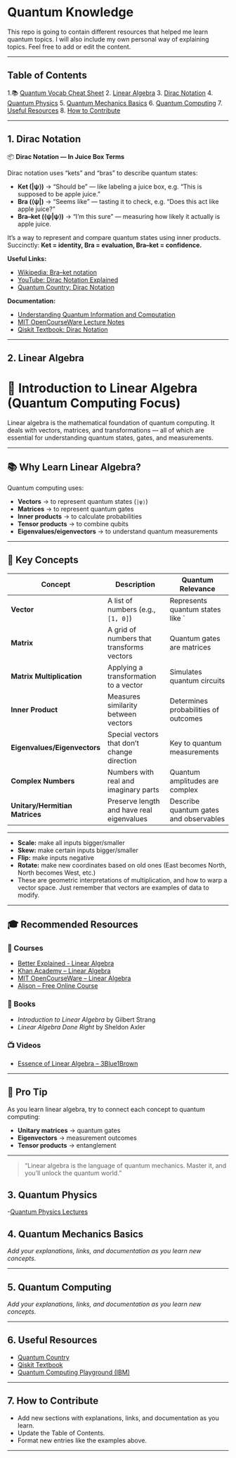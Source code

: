 # Quantum Knowledge

This repo is going to contain different resources that helped me learn quantum topics. I will also include my own personal way of explaining topics. Feel free to add or edit the content.

---

## Table of Contents

1.📚 [Quantum Vocab Cheat Sheet](cheatsheet/vocab.md)
2. [Linear Algebra](#linear-algebra)
3. [Dirac Notation](#dirac-notation)
4. [Quantum Physics](#quatum-physics)
5. [Quantum Mechanics Basics](#quantum-mechanics-basics)
6. [Quantum Computing](#quantum-computing)
7. [Useful Resources](#useful-resources)
8. [How to Contribute](#how-to-contribute)

---

## 1. Dirac Notation

📦 **Dirac Notation — In Juice Box Terms**

Dirac notation uses “kets” and “bras” to describe quantum states:

- **Ket (|ψ⟩)** → “Should be” — like labeling a juice box, e.g. “This is supposed to be apple juice.”
- **Bra (⟨ψ|)** → “Seems like” — tasting it to check, e.g. “Does this act like apple juice?”
- **Bra–ket (⟨ψ|ψ⟩)** → “I’m this sure” — measuring how likely it actually is apple juice.

It’s a way to represent and compare quantum states using inner products.
Succinctly: **Ket = identity, Bra = evaluation, Bra–ket = confidence.**

**Useful Links:**
- [Wikipedia: Bra–ket notation](https://en.wikipedia.org/wiki/Bra%E2%80%93ket_notation)
- [YouTube: Dirac Notation Explained](https://www.youtube.com/results?search_query=dirac+notation)
- [Quantum Country: Dirac Notation](https://quantum.country/qcvc)

**Documentation:**
- [Understanding Quantum Information and Computation](https://youtube.com/playlist?list=PLOFEBzvs-VvqKKMXX4vbi4EB1uaErFMSO&si=4IolgqQDrtsA9oAf)
- [MIT OpenCourseWare Lecture Notes](https://ocw.mit.edu/courses/physics/8-04-quantum-physics-i-spring-2016/lecture-notes/)
- [Qiskit Textbook: Dirac Notation](https://qiskit.org/textbook/ch-states/dirac-notation.html)

---

## 2. Linear Algebra

# 🧠 Introduction to Linear Algebra (Quantum Computing Focus)

Linear algebra is the mathematical foundation of quantum computing. It deals with vectors, matrices, and transformations — all of which are essential for understanding quantum states, gates, and measurements.

---

## 📚 Why Learn Linear Algebra?

Quantum computing uses:
- **Vectors** → to represent quantum states (`|ψ⟩`)
- **Matrices** → to represent quantum gates
- **Inner products** → to calculate probabilities
- **Tensor products** → to combine qubits
- **Eigenvalues/eigenvectors** → to understand quantum measurements

---

## 🧩 Key Concepts

| Concept                  | Description                                         | Quantum Relevance                        |
|--------------------------|-----------------------------------------------------|------------------------------------------|
| **Vector**               | A list of numbers (e.g., `[1, 0]`)                  | Represents quantum states like `|0⟩`     |
| **Matrix**               | A grid of numbers that transforms vectors           | Quantum gates are matrices               |
| **Matrix Multiplication**| Applying a transformation to a vector               | Simulates quantum circuits               |
| **Inner Product**        | Measures similarity between vectors                 | Determines probabilities of outcomes     |
| **Eigenvalues/Eigenvectors** | Special vectors that don’t change direction     | Key to quantum measurements              |
| **Complex Numbers**      | Numbers with real and imaginary parts               | Quantum amplitudes are complex           |
| **Unitary/Hermitian Matrices** | Preserve length and have real eigenvalues   | Describe quantum gates and observables   |

---

- **Scale:** make all inputs bigger/smaller
- **Skew:** make certain inputs bigger/smaller
- **Flip:** make inputs negative
- **Rotate:** make new coordinates based on old ones (East becomes North, North becomes West, etc.)
- These are geometric interpretations of multiplication, and how to warp a vector space. Just remember that vectors are examples of data to modify.

---

## 🎓 Recommended Resources

### 📘 Courses
- [Better Explained - Linear Algebra](https://betterexplained.com/articles/linear-algebra-guide/)
- [Khan Academy – Linear Algebra](https://www.khanacademy.org/math/linear-algebra)
- [MIT OpenCourseWare – Linear Algebra](https://ocw.mit.edu/courses/18-06-linear-algebra-spring-2010/)
- [Alison – Free Online Course](https://alison.com/course/introduction-to-linear-algebra)

### 📗 Books
- *Introduction to Linear Algebra* by Gilbert Strang
- *Linear Algebra Done Right* by Sheldon Axler

### 📺 Videos
- [Essence of Linear Algebra – 3Blue1Brown](https://www.youtube.com/playlist?list=PLZHQObOWTQDMsr9K-rj53DwVRMYO3t5Yr)

---

## 🧠 Pro Tip

As you learn linear algebra, try to connect each concept to quantum computing:
- **Unitary matrices** → quantum gates
- **Eigenvectors** → measurement outcomes
- **Tensor products** → entanglement

---

> “Linear algebra is the language of quantum mechanics. Master it, and you’ll unlock the quantum world.”



## 3. Quantum Physics

-[Quantum Physics Lectures](https://ocw.mit.edu/courses/8-04-quantum-physics-i-spring-2016/pages/video-lectures/part-1/)


## 4. Quantum Mechanics Basics

_Add your explanations, links, and documentation as you learn new concepts._

---

## 5. Quantum Computing

_Add your explanations, links, and documentation as you learn new concepts._

---

## 6. Useful Resources

- [Quantum Country](https://quantum.country/)
- [Qiskit Textbook](https://qiskit.org/textbook/)
- [Quantum Computing Playground (IBM)](https://quantum-computing.ibm.com/)

---

## 7. How to Contribute

- Add new sections with explanations, links, and documentation as you learn.
- Update the Table of Contents.
- Format new entries like the examples above.

---
